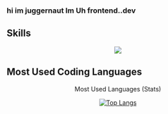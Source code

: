 ### hi im juggernaut Im Uh frontend..dev

## Skills

<center>
 <p align="center">
  <a href="https://skillicons.dev/" target="_blank">
    <img
      src="https://skillicons.dev/icons?i=github,html,css,js,vscode,lua&theme=dark"
    />
  </a>
</p>
 </center>
 
 ## Most Used Coding Languages
 
 <center>
  <p align="center">
 <summary> Most Used Languages (Stats) </summary>
   
  <a href="#">![Top Langs](https://github-readme-stats.vercel.app/api/top-langs/?username=yiseoxpzuapa&layout=compact&theme=blueberry&count_private=true&hide_border=true)</a>
</details>
 </p>
 </center>
